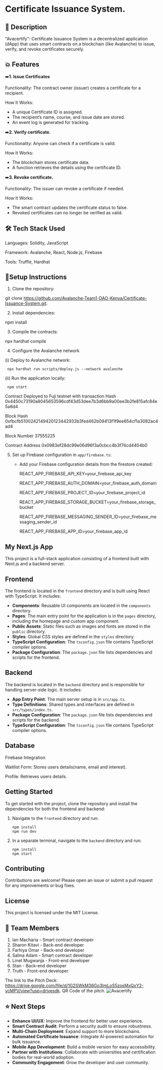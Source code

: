 # Certificate Issuance System.

## 📝 Description
"Avacertify": Certificate Issuance System is a decentralized application (dApp) that uses smart contracts on a blockchain (like Avalanche) to issue, verify, and revoke certificates securely.

## 💥 Features

➡️**1. Issue Certificates**

Functionality: The contract owner (issuer) creates a certificate for a recipient.

How It Works:
- A unique Certificate ID is assigned.
- The recipient’s name, course, and issue date are stored.
- An event log is generated for tracking.

➡️**2. Verify certificate.**

Functionality: Anyone can check if a certificate is valid.

How It Works:
- The blockchain stores certificate data.
- A function retrieves the details using the certificate ID.

➡️**3. Revoke certificate.**

Functionality: The issuer can revoke a certificate if needed.

How It Works:
- The smart contract updates the certificate status to false.
- Revoked certificates can no longer be verified as valid.

## 🛠️ Tech Stack Used

​Languages:
Solidity, JavaScript

​Framework:
Avalanche, React, Node.js, Firebase

​Tools: 
Truffle, Hardhat

## 🚀Setup Instructions

1. ​Clone the repository:
 
  git clone https://github.com/Avalanche-Team1-DAO-Kenya/Certificate-Issuance-System.git.

2. Install dependencies:

  npm install

3. ​Compile the contracts:

  npx hardhat compile

4. Configure the Avalanche network

  (i) Deploy to Avalanche network:
 
     npx hardhat run scripts/deploy.js --network avalanche

 (ii) ​Run the application locally: 
 
     npm start

Contract Deployed to Fuji testnet with transaction Hash 0x4450c73190a8045653596cdf43d53dee7b3d6bb9a00ee3b2fe815afc84e5a6d4 

Block Hash 0xfbcfb5100242149420123442933b3fed462b09413f1f9ee654cf1a3082ac4ad4 

Block Number 37555225 

Contract Address 0x0983ef28dc99e06d96f3a0cbcc4b3f74cd4404b0

5. Set up Firebase configuration in `app/firebase.ts`:

   - Add your Firebase configuration details from the firestore created:
     
     REACT_APP_FIREBASE_API_KEY=your_firebase_api_key

     REACT_APP_FIREBASE_AUTH_DOMAIN=your_firebase_auth_domain

     REACT_APP_FIREBASE_PROJECT_ID=your_firebase_project_id

     REACT_APP_FIREBASE_STORAGE_BUCKET=your_firebase_storage_bucket

     REACT_APP_FIREBASE_MESSAGING_SENDER_ID=your_firebase_messaging_sender_id

     REACT_APP_FIREBASE_APP_ID=your_firebase_app_id

## My Next.js App

This project is a full-stack application consisting of a frontend built with Next.js and a backend server. 

## Frontend

The frontend is located in the `frontend` directory and is built using React with TypeScript. It includes:

- **Components**: Reusable UI components are located in the `components` directory.
- **Pages**: The main entry point for the application is in the `pages` directory, including the homepage and custom app component.
- **Public Assets**: Static files such as images and fonts are stored in the `public` directory.
- **Styles**: Global CSS styles are defined in the `styles` directory.
- **TypeScript Configuration**: The `tsconfig.json` file contains TypeScript compiler options.
- **Package Configuration**: The `package.json` file lists dependencies and scripts for the frontend.

## Backend

The backend is located in the `backend` directory and is responsible for handling server-side logic. It includes:

- **App Entry Point**: The main server setup is in `src/app.ts`.
- **Type Definitions**: Shared types and interfaces are defined in `src/types/index.ts`.
- **Package Configuration**: The `package.json` file lists dependencies and scripts for the backend.
- **TypeScript Configuration**: The `tsconfig.json` file contains TypeScript compiler options.

## Database


Firebase Integration

Waitlist Form: Stores users details(name, email and interest).

Profile: Retrieves users details.

## Getting Started

To get started with the project, clone the repository and install the dependencies for both the frontend and backend:

1. Navigate to the `frontend` directory and run:
   ```
   npm install
   npm run dev
   ```

2. In a separate terminal, navigate to the `backend` directory and run:
   ```
   npm install
   npm start
   ```

## Contributing

Contributions are welcome! Please open an issue or submit a pull request for any improvements or bug fixes.

## License

This project is licensed under the MIT License.


## 👥 Team Members
1. Ian Macharia - Smart contract developer
2. Sharon Kitavi - Back-end developer
3. Farhiya Omar - Back-end developer
4. Salma Adam - Smart contract developer
5. Linet Mugwanja - Front-end developer
6. Stan - Back-end developer
7. Truth - Front-end developer

The link to the Pitch Deck:  https://drive.google.com/file/d/1G2SWkM36Go3ImLoS5zosMxQxY2-vcMPV/view?usp=drivesdk.
QR Code of the pitch. ![Avacertify](https://github.com/user-attachments/assets/988cb1db-dfe0-4ee9-b690-43d4a9908ce2)

## ⭐ Next Steps

- **Enhance UI/UX**: Improve the frontend for better user experience.
- **Smart Contract Audit**: Perform a security audit to ensure robustness.
- **Multi-Chain Deployment**: Expand support to more blockchains.
- **Automated Certificate Issuance**: Integrate AI-powered automation for bulk issuance.
- **Mobile App Development**: Build a mobile version for easy accessibility.
- **Partner with Institutions**: Collaborate with universities and certification bodies for real-world adoption.
- **Community Engagement**: Grow the developer and user community.
 



